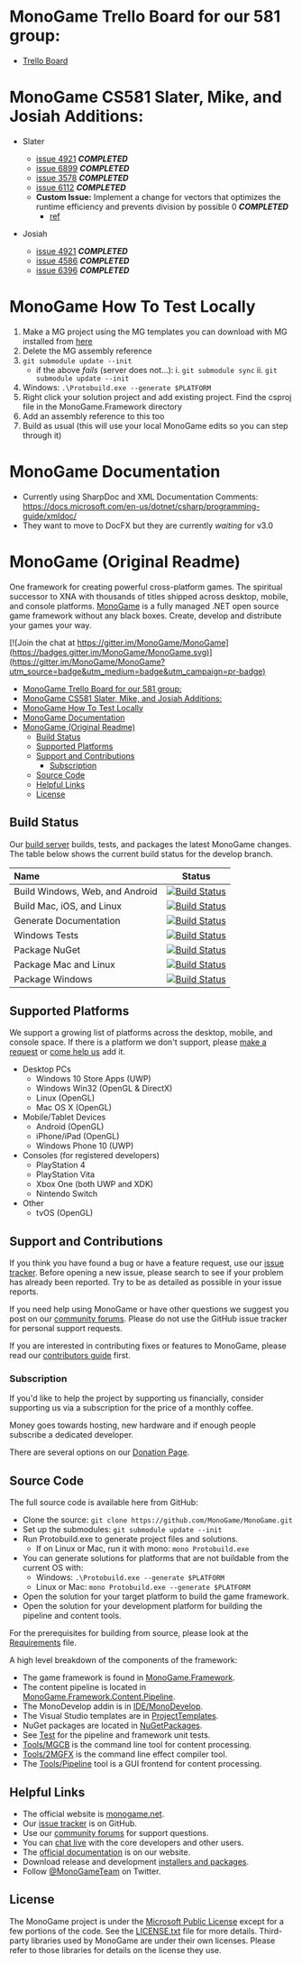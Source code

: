 ﻿# MonoGame Trello Board for our 581 group:

- [Trello Board](https://trello.com/invite/b/9iFK5BR2/8c4fcccd4155f47c2dcfa7818ca526ce/cs581-monogame)

# MonoGame CS581 Slater, Mike, and Josiah Additions:

- Slater

  - [issue 4921](https://github.com/MonoGame/MonoGame/issues/6679) **_COMPLETED_**
  - [issue 6899](https://github.com/MonoGame/MonoGame/issues/6899) **_COMPLETED_**
  - [issue 3578](https://github.com/MonoGame/MonoGame/issues/3578) **_COMPLETED_**
  - [issue 6112](https://github.com/MonoGame/MonoGame/issues/6112) **_COMPLETED_**
  - **Custom Issue:** Implement a change for vectors that optimizes the runtime efficiency and prevents division by possible 0 **_COMPLETED_**
    - [ref](https://www.scratchapixel.com/lessons/3d-basic-rendering/minimal-ray-tracer-rendering-simple-shapes/ray-box-intersection)

- Josiah
  - [issue 4921](https://github.com/MonoGame/MonoGame/issues/4921) **_COMPLETED_**
  - [issue 4586](https://github.com/MonoGame/MonoGame/issues/4586) **_COMPLETED_**
  - [issue 6396](https://github.com/MonoGame/MonoGame/issues/6396) **_COMPLETED_**

# MonoGame How To Test Locally

1. Make a MG project using the MG templates you can download with MG installed from [here](http://www.monogame.net/downloads/)
2. Delete the MG assembly reference
3. `git submodule update --init`
   - if the above _fails_ (server does not...):
     i. `git submodule sync`
     ii. `git submodule update --init`
4. Windows: `.\Protobuild.exe --generate $PLATFORM`
5. Right click your solution project and add existing project. Find the csproj file in the MonoGame.Framework directory
6. Add an assembly reference to this too
7. Build as usual (this will use your local MonoGame edits so you can step through it)

# MonoGame Documentation

- Currently using SharpDoc and XML Documentation Comments: https://docs.microsoft.com/en-us/dotnet/csharp/programming-guide/xmldoc/
- They want to move to DocFX but they are currently _waiting_ for v3.0

# MonoGame (Original Readme)

One framework for creating powerful cross-platform games. The spiritual successor to XNA with thousands of titles shipped across desktop, mobile, and console platforms. [MonoGame](http://www.monogame.net/) is a fully managed .NET open source game framework without any black boxes. Create, develop and distribute your games your way.

[![Join the chat at https://gitter.im/MonoGame/MonoGame](https://badges.gitter.im/MonoGame/MonoGame.svg)](https://gitter.im/MonoGame/MonoGame?utm_source=badge&utm_medium=badge&utm_campaign=pr-badge)

- [MonoGame Trello Board for our 581 group:](#monogame-trello-board-for-our-581-group)
- [MonoGame CS581 Slater, Mike, and Josiah Additions:](#monogame-cs581-slater-mike-and-josiah-additions)
- [MonoGame How To Test Locally](#monogame-how-to-test-locally)
- [MonoGame Documentation](#monogame-documentation)
- [MonoGame (Original Readme)](#monogame-original-readme)
  - [Build Status](#build-status)
  - [Supported Platforms](#supported-platforms)
  - [Support and Contributions](#support-and-contributions)
    - [Subscription](#subscription)
  - [Source Code](#source-code)
  - [Helpful Links](#helpful-links)
  - [License](#license)

## Build Status

Our [build server](http://teamcity.monogame.net/?guest=1) builds, tests, and packages the latest MonoGame changes. The table below shows the current build status for the develop branch.

| Name                            | Status                                                                                                                                                                                                             |
| :------------------------------ | ------------------------------------------------------------------------------------------------------------------------------------------------------------------------------------------------------------------ |
| Build Windows, Web, and Android | [![Build Status](http://teamcity.monogame.net/app/rest/builds/buildType:MonoGame_DevelopWin/statusIcon)](http://teamcity.monogame.net/viewType.html?buildTypeId=MonoGame_DevelopWin&guest=1)                       |
| Build Mac, iOS, and Linux       | [![Build Status](http://teamcity.monogame.net/app/rest/builds/buildType:MonoGame_DevelopMac/statusIcon)](http://teamcity.monogame.net/viewType.html?buildTypeId=MonoGame_DevelopMac&guest=1)                       |
| Generate Documentation          | [![Build Status](http://teamcity.monogame.net/app/rest/builds/buildType:MonoGame_GenerateDocumentation/statusIcon)](http://teamcity.monogame.net/viewType.html?buildTypeId=MonoGame_GenerateDocumentation&guest=1) |
| Windows Tests                   | [![Build Status](http://teamcity.monogame.net/app/rest/builds/buildType:MonoGame_TestWindows/statusIcon)](http://teamcity.monogame.net/viewType.html?buildTypeId=MonoGame_TestWindows&guest=1)                     |
| Package NuGet                   | [![Build Status](http://teamcity.monogame.net/app/rest/builds/buildType:MonoGame_PackageNuGet/statusIcon)](http://teamcity.monogame.net/viewType.html?buildTypeId=MonoGame_PackageNuGet&guest=1)                   |
| Package Mac and Linux           | [![Build Status](http://teamcity.monogame.net/app/rest/builds/buildType:MonoGame_PackageMacAndLinux/statusIcon)](http://teamcity.monogame.net/viewType.html?buildTypeId=MonoGame_PackageMacAndLinux&guest=1)       |
| Package Windows                 | [![Build Status](http://teamcity.monogame.net/app/rest/builds/buildType:MonoGame_PackagingWindows/statusIcon)](http://teamcity.monogame.net/viewType.html?buildTypeId=MonoGame_PackagingWindows&guest=1)           |

## Supported Platforms

We support a growing list of platforms across the desktop, mobile, and console space. If there is a platform we don't support, please [make a request](https://github.com/MonoGame/MonoGame/issues) or [come help us](CONTRIBUTING.md) add it.

- Desktop PCs
  - Windows 10 Store Apps (UWP)
  - Windows Win32 (OpenGL & DirectX)
  - Linux (OpenGL)
  - Mac OS X (OpenGL)
- Mobile/Tablet Devices
  - Android (OpenGL)
  - iPhone/iPad (OpenGL)
  - Windows Phone 10 (UWP)
- Consoles (for registered developers)
  - PlayStation 4
  - PlayStation Vita
  - Xbox One (both UWP and XDK)
  - Nintendo Switch
- Other
  - tvOS (OpenGL)

## Support and Contributions

If you think you have found a bug or have a feature request, use our [issue tracker](https://github.com/MonoGame/MonoGame/issues). Before opening a new issue, please search to see if your problem has already been reported. Try to be as detailed as possible in your issue reports.

If you need help using MonoGame or have other questions we suggest you post on our [community forums](http://community.monogame.net). Please do not use the GitHub issue tracker for personal support requests.

If you are interested in contributing fixes or features to MonoGame, please read our [contributors guide](CONTRIBUTING.md) first.

### Subscription

If you'd like to help the project by supporting us financially, consider supporting us via a subscription for the price of a monthly coffee.

Money goes towards hosting, new hardware and if enough people subscribe a dedicated developer.

There are several options on our [Donation Page](http://www.monogame.net/donate/).

## Source Code

The full source code is available here from GitHub:

- Clone the source: `git clone https://github.com/MonoGame/MonoGame.git`
- Set up the submodules: `git submodule update --init`
- Run Protobuild.exe to generate project files and solutions.
  - If on Linux or Mac, run it with mono: `mono Protobuild.exe`
- You can generate solutions for platforms that are not buildable from the current OS with:
  - Windows: `.\Protobuild.exe --generate $PLATFORM`
  - Linux or Mac: `mono Protobuild.exe --generate $PLATFORM`
- Open the solution for your target platform to build the game framework.
- Open the solution for your development platform for building the pipeline and content tools.

For the prerequisites for building from source, please look at the [Requirements](REQUIREMENTS.md) file.

A high level breakdown of the components of the framework:

- The game framework is found in [MonoGame.Framework](MonoGame.Framework).
- The content pipeline is located in [MonoGame.Framework.Content.Pipeline](MonoGame.Framework.Content.Pipeline).
- The MonoDevelop addin is in [IDE/MonoDevelop](IDE/MonoDevelop).
- The Visual Studio templates are in [ProjectTemplates](ProjectTemplates).
- NuGet packages are located in [NuGetPackages](NuGetPackages).
- See [Test](Test) for the pipeline and framework unit tests.
- [Tools/MGCB](Tools/MGCB) is the command line tool for content processing.
- [Tools/2MGFX](Tools/2MGFX) is the command line effect compiler tool.
- The [Tools/Pipeline](Tools/Pipeline) tool is a GUI frontend for content processing.

## Helpful Links

- The official website is [monogame.net](http://www.monogame.net).
- Our [issue tracker](https://github.com/MonoGame/MonoGame/issues) is on GitHub.
- Use our [community forums](http://community.monogame.net/) for support questions.
- You can [chat live](https://gitter.im/mono/MonoGame?utm_source=badge&utm_medium=badge&utm_campaign=pr-badge&utm_content=badge) with the core developers and other users.
- The [official documentation](http://www.monogame.net/documentation/) is on our website.
- Download release and development [installers and packages](http://www.monogame.net/downloads/).
- Follow [@MonoGameTeam](https://twitter.com/monogameteam) on Twitter.

## License

The MonoGame project is under the [Microsoft Public License](https://opensource.org/licenses/MS-PL) except for a few portions of the code. See the [LICENSE.txt](LICENSE.txt) file for more details. Third-party libraries used by MonoGame are under their own licenses. Please refer to those libraries for details on the license they use.
